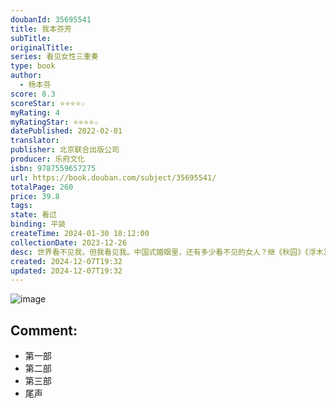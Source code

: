 ```yaml
---
doubanId: 35695541
title: 我本芬芳
subTitle: 
originalTitle: 
series: 看见女性三重奏
type: book
author:
  - 杨本芬
score: 8.3
scoreStar: ⭐⭐⭐⭐☆
myRating: 4
myRatingStar: ⭐⭐⭐⭐☆
datePublished: 2022-02-01
translator: 
publisher: 北京联合出版公司
producer: 乐府文化
isbn: 9787559657275
url: https://book.douban.com/subject/35695541/
totalPage: 260
price: 39.8
tags: 
state: 看过
binding: 平装
createTime: 2024-01-30 18:12:00
collectionDate: 2023-12-26
desc: 世界看不见我，但我看见我。中国式婚姻里，还有多少看不见的女人？继《秋园》《浮木》后，八旬奶奶讲述六十年婚姻故事，写尽那些无人知晓的伤痛与困惑，带给万千女性共鸣与勇气，献给所有不被看见的你我她。杨本芬，1940年出生于湖南湘阴，17岁考入湘阴工业学校，后进入江西共大分校，未及毕业即下放农村。此后数十年为生计奔忙，相夫教子，后从某运输公司退休。花甲之年开始写作，在《红豆》《滇池》等刊物上发表过短篇小说，2020年出版首部长篇小说《秋园》，2021年出版小说集《浮木》。
created: 2024-12-07T19:32
updated: 2024-12-07T19:32
---
```


![image](assets/s34072342.jpg)

Comment: 
---



  - 第一部
  - 第二部
  - 第三部
  - 尾声

